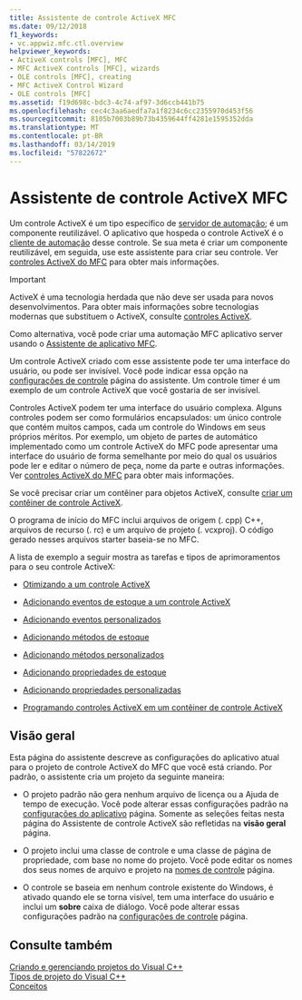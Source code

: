 ```yaml
---
title: Assistente de controle ActiveX MFC
ms.date: 09/12/2018
f1_keywords:
- vc.appwiz.mfc.ctl.overview
helpviewer_keywords:
- ActiveX controls [MFC], MFC
- MFC ActiveX controls [MFC], wizards
- OLE controls [MFC], creating
- MFC ActiveX Control Wizard
- OLE controls [MFC]
ms.assetid: f19d698c-bdc3-4c74-af97-3d6ccb441b75
ms.openlocfilehash: cec4c3aa6aedfa7a1f8234c6cc2355970d453f56
ms.sourcegitcommit: 8105b7003b89b73b4359644ff4281e1595352dda
ms.translationtype: MT
ms.contentlocale: pt-BR
ms.lasthandoff: 03/14/2019
ms.locfileid: "57822672"
---
```

# <a name="mfc-activex-control-wizard"></a>Assistente de controle ActiveX MFC

Um controle ActiveX é um tipo específico de [servidor de automação](../../mfc/automation-servers.md); é um componente reutilizável. O aplicativo que hospeda o controle ActiveX é o [cliente de automação](../../mfc/automation-clients.md) desse controle. Se sua meta é criar um componente reutilizável, em seguida, use este assistente para criar seu controle. Ver [controles ActiveX do MFC](../../mfc/mfc-activex-controls.md) para obter mais informações.

>[!IMPORTANT]
> ActiveX é uma tecnologia herdada que não deve ser usada para novos desenvolvimentos. Para obter mais informações sobre tecnologias modernas que substituem o ActiveX, consulte [controles ActiveX](../activex-controls.md).

Como alternativa, você pode criar uma automação MFC aplicativo server usando o [Assistente de aplicativo MFC](../../mfc/reference/mfc-application-wizard.md).

Um controle ActiveX criado com esse assistente pode ter uma interface do usuário, ou pode ser invisível. Você pode indicar essa opção na [configurações de controle](../../mfc/reference/control-settings-mfc-activex-control-wizard.md) página do assistente. Um controle timer é um exemplo de um controle ActiveX que você gostaria de ser invisível.

Controles ActiveX podem ter uma interface do usuário complexa. Alguns controles podem ser como formulários encapsulados: um único controle que contém muitos campos, cada um controle do Windows em seus próprios méritos. Por exemplo, um objeto de partes de automático implementado como um controle ActiveX do MFC pode apresentar uma interface do usuário de forma semelhante por meio do qual os usuários pode ler e editar o número de peça, nome da parte e outras informações. Ver [controles ActiveX do MFC](../../mfc/mfc-activex-controls.md) para obter mais informações.

Se você precisar criar um contêiner para objetos ActiveX, consulte [criar um contêiner de controle ActiveX](../../mfc/reference/creating-an-mfc-activex-control-container.md).

O programa de início do MFC inclui arquivos de origem (. cpp) C++, arquivos de recurso (. rc) e um arquivo de projeto (. vcxproj). O código gerado nesses arquivos starter baseia-se no MFC.

A lista de exemplo a seguir mostra as tarefas e tipos de aprimoramentos para o seu controle ActiveX:

- [Otimizando a um controle ActiveX](../../mfc/mfc-activex-controls-optimization.md)

- [Adicionando eventos de estoque a um controle ActiveX](../../mfc/mfc-activex-controls-adding-stock-events-to-an-activex-control.md)

- [Adicionando eventos personalizados](../../mfc/mfc-activex-controls-adding-custom-events.md)

- [Adicionando métodos de estoque](../../mfc/mfc-activex-controls-adding-stock-methods.md)

- [Adicionando métodos personalizados](../../mfc/mfc-activex-controls-adding-custom-methods.md)

- [Adicionando propriedades de estoque](../../mfc/mfc-activex-controls-adding-stock-properties.md)

- [Adicionando propriedades personalizadas](../../mfc/mfc-activex-controls-adding-custom-properties.md)

- [Programando controles ActiveX em um contêiner de controle ActiveX](../../mfc/programming-activex-controls-in-a-activex-control-container.md)

## <a name="overview"></a>Visão geral

Esta página do assistente descreve as configurações do aplicativo atual para o projeto de controle ActiveX do MFC que você está criando. Por padrão, o assistente cria um projeto da seguinte maneira:

- O projeto padrão não gera nenhum arquivo de licença ou a Ajuda de tempo de execução. Você pode alterar essas configurações padrão na [configurações do aplicativo](../../mfc/reference/application-settings-mfc-activex-control-wizard.md) página. Somente as seleções feitas nesta página do Assistente de controle ActiveX são refletidas na **visão geral** página.

- O projeto inclui uma classe de controle e uma classe de página de propriedade, com base no nome do projeto. Você pode editar os nomes dos seus nomes de arquivo e projeto na [nomes de controle](../../mfc/reference/control-names-mfc-activex-control-wizard.md) página.

- O controle se baseia em nenhum controle existente do Windows, é ativado quando ele se torna visível, tem uma interface do usuário e inclui um **sobre** caixa de diálogo. Você pode alterar essas configurações padrão na [configurações de controle](../../mfc/reference/control-settings-mfc-activex-control-wizard.md) página.

## <a name="see-also"></a>Consulte também

[Criando e gerenciando projetos do Visual C++](../../build/creating-and-managing-visual-cpp-projects.md)<br/>
[Tipos de projeto do Visual C++](../../build/reference/visual-cpp-project-types.md)<br/>
[Conceitos](../../atl/active-template-library-atl-concepts.md)
